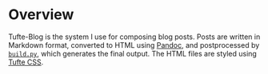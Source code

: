 # Overview

Tufte-Blog is the system I use for composing blog posts. Posts are written in Markdown format,
converted to HTML using [Pandoc][pandoc], and postprocessed by [`build.py`](build.py), which
generates the final output. The HTML files are styled using [Tufte CSS][tufte_css].

[tufte_css]: http://github.com/edwardtufte/tufte-css
[pandoc]: http://pandoc.org
